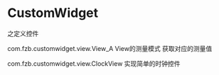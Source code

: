 # CustomWidget
之定义控件


com.fzb.customwidget.view.View_A  View的测量模式  获取对应的测量值  

com.fzb.customwidget.view.ClockView  实现简单的时钟控件
